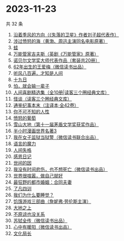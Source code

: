 # 2023-11-23

共 32 条

<!-- BEGIN WEREAD -->
<!-- 最后更新时间 2023-11-23 15:04:43 +0800 -->
1. [沿着季风的方向（《失落的卫星》作者刘子超代表作）](https://weread.qq.com/web/bookDetail/77d32fc0813ab8531g0142a3)
1. [涉过愤怒的海（黄渤、周迅主演同名电影原著）](https://weread.qq.com/web/bookDetail/2be327e0813ab850dg016536)
1. [蛙](https://weread.qq.com/web/bookDetail/f5432d3071935f5df546a42)
1. [万能管家吉夫斯（英剧《万能管家》原著）](https://weread.qq.com/web/bookDetail/ae232bf071645e91ae26401)
1. [诺贝尔文学奖大师代表作品（套装共20册）](https://weread.qq.com/web/bookDetail/73b32570716b19c173b173b)
1. [62年出生的王爱梅（微信读书出品）](https://weread.qq.com/web/bookDetail/44132d70813ab8504g010df2)
1. [听风八百遍，才知是人间](https://weread.qq.com/web/bookDetail/848325a0813ab849ag010245)
1. [十九日](https://weread.qq.com/web/bookDetail/42b328e0813ab82c3g018943)
1. [怕，就会输一辈子](https://weread.qq.com/web/bookDetail/57b32bf05e21ec57ba20d9e)
1. [人间喜剧精选集（全10册|读客三个圈经典文库）](https://weread.qq.com/web/bookDetail/5a132560715379595a1db00)
1. [怪谈（读客三个圈经典文库）](https://weread.qq.com/web/bookDetail/dbf32080813ab7d8cg014859)
1. [通鉴纪事本末（注译本·全42卷）](https://weread.qq.com/web/bookDetail/aba320b071d0fa39abaeb8a)
1. [你不可不知的人性](https://weread.qq.com/web/bookDetail/bbe32320726cb7c7bbe431c)
1. [愤怒的葡萄](https://weread.qq.com/web/bookDetail/7e232bf071bc29a37e28a0a)
1. [雪山大地（第十一届茅盾文学奖获奖作品）](https://weread.qq.com/web/bookDetail/9e3327e0813ab80d3g018411)
1. [半小时漫画世界名著3](https://weread.qq.com/web/bookDetail/d4a32840813ab777dg011f08)
1. [我在女子监狱当狱警（微信读书联合出品）](https://weread.qq.com/web/bookDetail/a6832ec0813ab84c3g0110fe)
1. [语言的魔力](https://weread.qq.com/web/bookDetail/0a732ea0813ab8409g016fb3)
1. [人间失格](https://weread.qq.com/web/bookDetail/54632f90716d1b5d5464f96)
1. [感恩日记](https://weread.qq.com/web/bookDetail/fa932580813ab6c64g0109af)
1. [世间的因](https://weread.qq.com/web/bookDetail/19432450813ab850dg0140b2)
1. [我没有时间悲伤，也不想死亡（微信读书出品）](https://weread.qq.com/web/bookDetail/78632b80813ab83beg0181c3)
1. [世界很喧嚣，做自己就好](https://weread.qq.com/web/bookDetail/27632660813ab79a8g016c04)
1. [最狂野的都市婚姻：合同夫妻](https://weread.qq.com/web/bookDetail/6ce32450563ddf6cebdebb9)
1. [了凡四训](https://weread.qq.com/web/bookDetail/39c32bc05df50939cb38080)
1. [我们为什么要睡觉？](https://weread.qq.com/web/bookDetail/121323f0729ac578121ce6f)
1. [饥饿游戏三部曲（詹妮弗·劳伦斯主演）](https://weread.qq.com/web/bookDetail/54032a005d1c115404bbdfd)
1. [大地之上](https://weread.qq.com/web/bookDetail/3c832390813ab7f8ag012970)
1. [不原谅也没关系](https://weread.qq.com/web/bookDetail/5a832b90813ab78dag016aaa)
1. [苏轼全传（微信读书出品）](https://weread.qq.com/web/bookDetail/f29329f0813ab84b6g012c19)
1. [心中有暖阳（微信读书出品）](https://weread.qq.com/web/bookDetail/c8132c10813ab84a8g01319d)
1. [文化局长](https://weread.qq.com/web/bookDetail/251320b0813ab82d2g019dd7)
<!-- END WEREAD -->